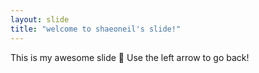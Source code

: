 ```yaml
---
layout: slide
title: "welcome to shaeoneil's slide!"
---
```

This is my awesome slide :tada:
Use the left arrow to go back!
